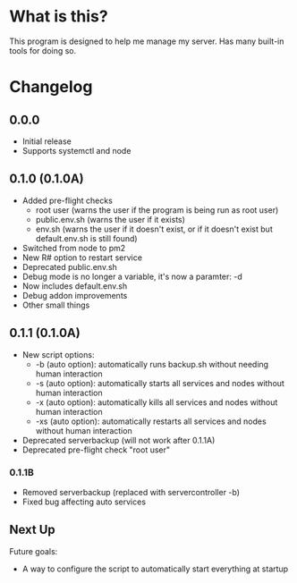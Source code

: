 # What is this?

This program is designed to help me manage my server. Has many built-in tools for doing so.

# Changelog

## 0.0.0

- Initial release
- Supports systemctl and node

## 0.1.0 (0.1.0A)

- Added pre-flight checks
    - root user (warns the user if the program is being run as root user)
    - public.env.sh (warns the user if it exists)
    - env.sh (warns the user if it doesn't exist, or if it doesn't exist but default.env.sh is still found)
- Switched from node to pm2
- New R# option to restart service
- Deprecated public.env.sh
- Debug mode is no longer a variable, it's now a paramter: -d
- Now includes default.env.sh
- Debug addon improvements
- Other small things

## 0.1.1 (0.1.0A)

- New script options:
    - -b (auto option): automatically runs backup.sh without needing human interaction
    - -s (auto option): automatically starts all services and nodes without human interaction
    - -x (auto option): automatically kills all services and nodes without human interaction
    - -xs (auto option): automatically restarts all services and nodes without human interaction
- Deprecated serverbackup (will not work after 0.1.1A)
- Deprecated pre-flight check "root user"

### 0.1.1B

- Removed serverbackup (replaced with servercontroller -b)
- Fixed bug affecting auto services

## Next Up

Future goals:

- A way to configure the script to automatically start everything at startup